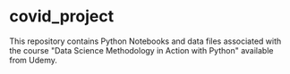 # covid_project
This repository contains Python Notebooks and data files associated with the course "Data Science Methodology in Action with Python" available from Udemy.
